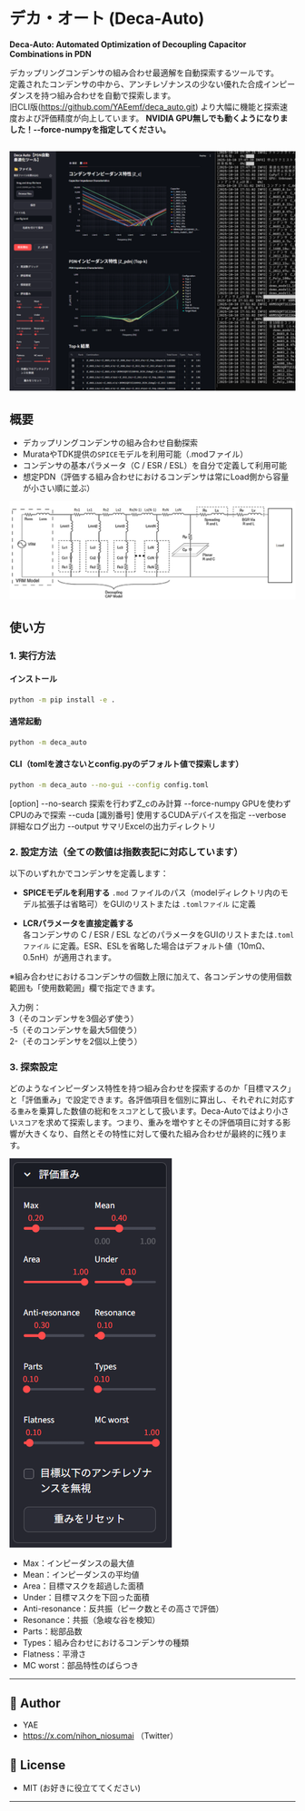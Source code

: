 # デカ・オート (Deca-Auto)

**Deca-Auto: Automated Optimization of Decoupling Capacitor Combinations in PDN**

デカップリングコンデンサの組み合わせ最適解を自動探索するツールです。  
定義されたコンデンサの中から、アンチレゾナンスの少ない優れた合成インピーダンスを持つ組み合わせを自動で探索します。  
旧CLI版(https://github.com/YAEemf/deca_auto.git) より大幅に機能と探索速度および評価精度が向上しています。
**NVIDIA GPU無しでも動くようになりました！--force-numpyを指定してください。**

!["実行時スクショ"](Screenshot_main.png)
---

## 概要
- デカップリングコンデンサの組み合わせ自動探索
- MurataやTDK提供の`SPICE`モデルを利用可能（.modファイル）
- コンデンサの基本パラメータ（C / ESR / ESL）を自分で定義して利用可能
- 想定PDN（評価する組み合わせにおけるコンデンサは常にLoad側から容量が小さい順に並ぶ）

![""](PDN.jpg)

## 使い方

### 1. 実行方法
#### インストール
```bash
python -m pip install -e .
```
#### 通常起動
```bash
python -m deca_auto
```
#### CLI（tomlを渡さないとconfig.pyのデフォルト値で探索します）
```bash
python -m deca_auto --no-gui --config config.toml
```
[option]
--no-search       探索を行わずZ_cのみ計算
--force-numpy     GPUを使わずCPUのみで探索
--cuda [識別番号]   使用するCUDAデバイスを指定
--verbose         詳細なログ出力
--output          サマリExcelの出力ディレクトリ

### 2. 設定方法（全ての数値は指数表記に対応しています）
以下のいずれかでコンデンサを定義します：

- **SPICEモデルを利用する** 
  `.mod` ファイルのパス（modelディレクトリ内のモデル拡張子は省略可）をGUIのリストまたは `.tomlファイル` に定義
  
- **LCRパラメータを直接定義する**  
  各コンデンサの C / ESR / ESL などのパラメータをGUIのリストまたは`.tomlファイル` に定義。ESR、ESLを省略した場合はデフォルト値（10mΩ、0.5nH）が適用されます。

※組み合わせにおけるコンデンサの個数上限に加えて、各コンデンサの使用個数範囲も「使用数範囲」欄で指定できます。

入力例：  
3（そのコンデンサを3個必ず使う）  
-5（そのコンデンサを最大5個使う）  
2-（そのコンデンサを2個以上使う）


### 3. 探索設定
どのようなインピーダンス特性を持つ組み合わせを探索するのか「目標マスク」と「評価重み」で設定できます。各評価項目を個別に算出し、それぞれに対応する`重み`を乗算した数値の総和を`スコア`として扱います。Deca-Autoではより小さい`スコア`を求めて探索します。つまり、重みを増やすとその評価項目に対する影響が大きくなり、自然とその特性に対して優れた組み合わせが最終的に残ります。

![""](Weights.png)
- Max：インピーダンスの最大値
- Mean：インピーダンスの平均値
- Area：目標マスクを超過した面積
- Under：目標マスクを下回った面積
- Anti-resonance：反共振（ピーク数とその高さで評価）
- Resonance：共振（急峻な谷を検知）
- Parts：総部品数
- Types：組み合わせにおけるコンデンサの種類
- Flatness：平滑さ
- MC worst：部品特性のばらつき

---

## 👤 Author
- YAE
- https://x.com/nihon_niosumai （Twitter）

## 📄 License
- MIT (お好きに役立ててください)
---
